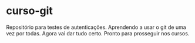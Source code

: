 # curso-git
Repositório para testes de autenticações.
Aprendendo a usar o git de uma vez por todas.
Agora vai dar tudo certo.
Pronto para prosseguir nos cursos.